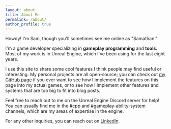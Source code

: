 ```yaml
---
layout: about
title: About Me
permalink: /about/
author_profile: true
---
```


Howdy! I'm Sam, though you'll sometimes see me online as "Samathan."



I'm a game developer specializing in **gameplay programming** and **tools.** Most of my work is in Unreal Engine, which I've been using for the last eight years.



I use this site to share some cool features I think people may find useful or interesting. My personal projects are all open-source; you can check out [my GitHub page](https://github.com/sreitich) if you ever want to see how I implement the features on this page into my actual games, or to see how I implement other features and systems that are too big to fit into blog posts.



Feel free to reach out to me on the Unreal Engine Discord server for help! You can usually find me in the #cpp and #gameplay-ability-system channels, which are my areas of expertise in the engine.



For any other inquiries, you can reach out on [LinkedIn](https://www.linkedin.com/in/samreitich/).
